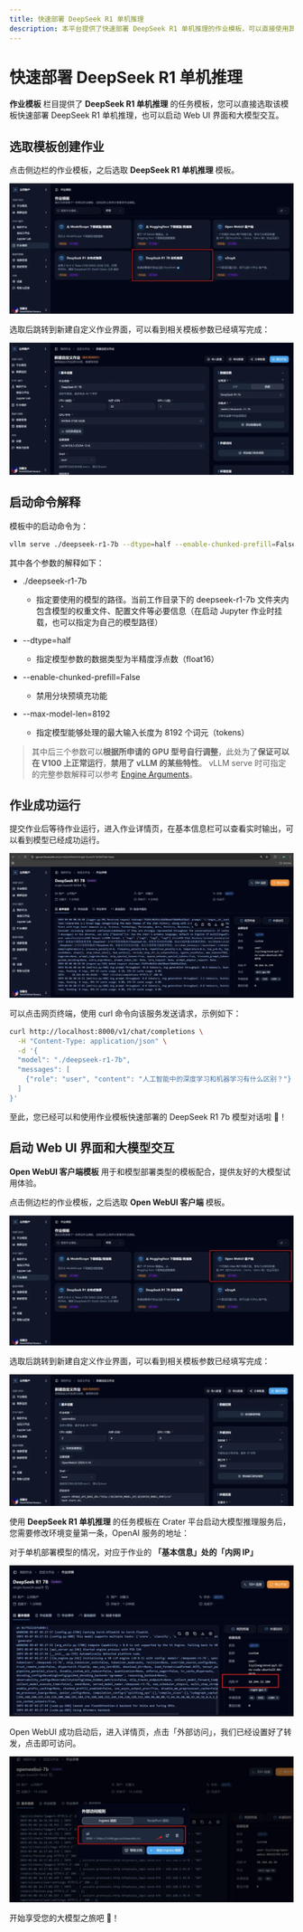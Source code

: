 ```yaml
---
title: 快速部署 DeepSeek R1 单机推理
description: 本平台提供了快速部署 DeepSeek R1 单机推理的作业模板，可以直接使用其创建单机任务，快速部署属于您自己的 DeepSeek，也可以启动 Web UI 界面和大模型交互。
---
```


# 快速部署 DeepSeek R1 单机推理

**作业模板** 栏目提供了 **DeepSeek R1 单机推理** 的任务模板，您可以直接选取该模板快速部署 DeepSeek R1 单机推理，也可以启动 Web UI 界面和大模型交互。

## 选取模板创建作业

点击侧边栏的作业模板，之后选取 **DeepSeek R1 单机推理** 模板。

![](./img/sin-deepseek-7b/sin-temp.webp)

选取后跳转到新建自定义作业界面，可以看到相关模板参数已经填写完成：

![](./img/sin-deepseek-7b/sin-submit.webp)

## 启动命令解释

模板中的启动命令为：

```bash
vllm serve ./deepseek-r1-7b --dtype=half --enable-chunked-prefill=False --max-model-len=8192
```

其中各个参数的解释如下：

- ./deepseek-r1-7b

  - 指定要使用的模型的路径。当前工作目录下的 deepseek-r1-7b 文件夹内包含模型的权重文件、配置文件等必要信息（在启动 Jupyter 作业时挂载，也可以指定为自己的模型路径）

- --dtype=half

  - 指定模型参数的数据类型为半精度浮点数（float16）

- --enable-chunked-prefill=False

  - 禁用分块预填充功能

- --max-model-len=8192

  - 指定模型能够处理的最大输入长度为 8192 个词元（tokens）

> 其中后三个参数可以**根据所申请的 GPU 型号自行调整**，此处为了**保证可以在 V100 上正常运行**，**禁用了 vLLM 的某些特性**。
> vLLM serve 时可指定的完整参数解释可以参考 [Engine Arguments](https://docs.vllm.ai/en/latest/serving/engine_args.html)。

## 作业成功运行

提交作业后等待作业运行，进入作业详情页，在基本信息栏可以查看实时输出，可以看到模型已经成功运行。

![](./img/sin-deepseek-7b/sin-detail.webp)

可以点击网页终端，使用 curl 命令向该服务发送请求，示例如下：

```bash
curl http://localhost:8000/v1/chat/completions \
  -H "Content-Type: application/json" \
  -d '{
  "model": "./deepseek-r1-7b",
  "messages": [
    {"role": "user", "content": "人工智能中的深度学习和机器学习有什么区别？"}
  ]
}'
```

至此，您已经可以和使用作业模板快速部署的 DeepSeek R1 7b 模型对话啦 🥳！

## 启动 Web UI 界面和大模型交互

**Open WebUI 客户端模板** 用于和模型部署类型的模板配合，提供友好的大模型试用体验。

点击侧边栏的作业模板，之后选取 **Open WebUI 客户端** 模板。

![](./img/sin-deepseek-7b/openweb-temp.webp)

选取后跳转到新建自定义作业界面，可以看到相关模板参数已经填写完成：

![](./img/sin-deepseek-7b/openweb-submit.webp)

使用 **DeepSeek R1 单机推理** 的任务模板在 Crater 平台启动大模型推理服务后，您需要修改环境变量第一条，OpenAI 服务的地址：

对于单机部署模型的情况，对应于作业的 **「基本信息」处的「内网 IP」**

![](./img/sin-deepseek-7b/sin-ip.webp)

Open WebUI 成功启动后，进入详情页，点击「外部访问」，我们已经设置好了转发，点击即可访问。

![](./img/sin-deepseek-7b/openweb-fw.webp)

开始享受您的大模型之旅吧 🥳！
